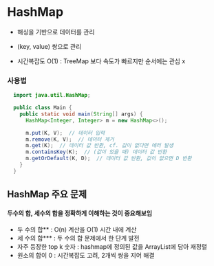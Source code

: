 # HashMap

- 해싱을 기반으로 데이터를 관리

- (key, value) 쌍으로 관리

- 시간복잡도 O(1) : TreeMap 보다 속도가 빠르지만 순서에는 관심 x

### 사용법

```java
  import java.util.HashMap;

  public class Main {
    public static void main(String[] args) {
      HashMap<Integer, Integer> m = new HashMap<>();

      m.put(K, V);  // 데이터 입력
      m.remove(K, V);  // 데이터 제거
      m.get(K);  // 데이터 값 반환, cf. 값이 없다면 에러 발생
      m.containsKey(K);  // (값이 있을 때) 데이터 값 반환
      m.getOrDefault(K, D);  // 데이터 값 반환, 값이 없으면 D 반환
    }
  }
```

## HashMap 주요 문제

#### 두수의 합, 세수의 합을 정확하게 이해하는 것이 중요해보임

- 두 수의 합\*\* : O(n) 계산을 O(1) 시간 내에 계산
- 세 수의 합\*\*\* : 두 수의 합 문제에서 한 단계 발전
- 자주 등장한 top k 숫자 : hashmap에 정의된 값을 ArrayList에 담아 재정렬
- 원소의 합이 0 : 시간복잡도 고려, 2개씩 쌍을 지어 해결
